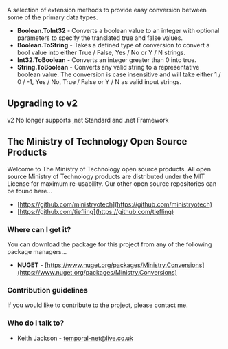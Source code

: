 A selection of extension methods to provide easy conversion between some of the primary data types.

- **Boolean.ToInt32** - Converts a boolean value to an integer with optional parameters to specify the translated true and false values.
- **Boolean.ToString** - Takes a defined type of conversion to convert a bool value into either True / False, Yes / No or Y / N strings.
- **Int32.ToBoolean** - Converts an integer greater than 0 into true.
- **String.ToBoolean** - Converts any valid string to a representative boolean value. The conversion is case insensitive and will take either 1 / 0 / -1, Yes / No, True / False or Y / N as valid input strings.

## Upgrading to v2
v2 No longer supports ,net Standard and .net Framework

## The Ministry of Technology Open Source Products
Welcome to The Ministry of Technology open source products. All open source Ministry of Technology products are distributed under the MIT License for maximum re-usability.
Our other open source repositories can be found here...

* [https://github.com/ministryotech](https://github.com/ministryotech)
* [https://github.com/tiefling](https://github.com/tiefling)

### Where can I get it?
You can download the package for this project from any of the following package managers...

- **NUGET** - [https://www.nuget.org/packages/Ministry.Conversions](https://www.nuget.org/packages/Ministry.Conversions)

### Contribution guidelines
If you would like to contribute to the project, please contact me.

### Who do I talk to?
* Keith Jackson - temporal-net@live.co.uk